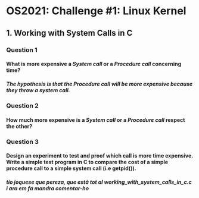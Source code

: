 # OS2021: Challenge #1: Linux Kernel

## 1. Working with System Calls in C

### Question 1
#### What is more expensive a *System call* or a *Procedure call* concerning **time**?
##### The hypothesis is that the *Procedure call* will be more expensive because they throw a system call.

### Question 2
#### How much more expensive is a *System call* or a *Procedure call* respect the other?

### Question 3
#### Design an experiment to test and proof which call is more time expensive. Write a simple test program in C to compare the cost of a simple procedure call to a simple system call (i.e getpid()).
##### tio joquese que pereza, que està tot al *working_with_system_calls_in_c.c* i ara em fa mandra comentar-ho
